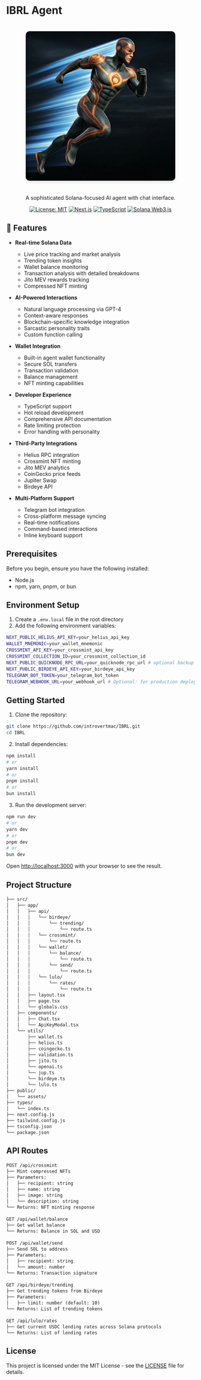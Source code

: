 # IBRL Agent

<div align="center">
  <img src="public/IBRL.jpeg" alt="IBRL Agent" width="400" style="border-radius: 10px; margin: 20px 0; box-shadow: 0 4px 8px rgba(0,0,0,0.1);" />

A sophisticated Solana-focused AI agent with chat interface.

[![License: MIT](https://img.shields.io/badge/License-MIT-yellow.svg)](https://opensource.org/licenses/MIT)
[![Next.js](https://img.shields.io/badge/Next.js-14-black)](https://nextjs.org/)
[![TypeScript](https://img.shields.io/badge/TypeScript-5-blue)](https://www.typescriptlang.org/)
[![Solana Web3.js](https://img.shields.io/badge/Solana-Web3.js-purple)](https://solana.com/)

</div>

## 🚀 Features

- **Real-time Solana Data**
  - Live price tracking and market analysis
  - Trending token insights
  - Wallet balance monitoring
  - Transaction analysis with detailed breakdowns
  - Jito MEV rewards tracking
  - Compressed NFT minting

- **AI-Powered Interactions**
  - Natural language processing via GPT-4
  - Context-aware responses
  - Blockchain-specific knowledge integration
  - Sarcastic personality traits
  - Custom function calling

- **Wallet Integration**
  - Built-in agent wallet functionality
  - Secure SOL transfers
  - Transaction validation
  - Balance management
  - NFT minting capabilities

- **Developer Experience**
  - TypeScript support
  - Hot reload development
  - Comprehensive API documentation
  - Rate limiting protection
  - Error handling with personality

- **Third-Party Integrations**
  - Helius RPC integration
  - Crossmint NFT minting
  - Jito MEV analytics
  - CoinGecko price feeds
  - Jupiter Swap
  - Birdeye API

- **Multi-Platform Support**
  - Telegram bot integration
  - Cross-platform message syncing
  - Real-time notifications
  - Command-based interactions
  - Inline keyboard support

## Prerequisites

Before you begin, ensure you have the following installed:
- Node.js 
- npm, yarn, pnpm, or bun

## Environment Setup

1. Create a `.env.local` file in the root directory
2. Add the following environment variables:
```bash
NEXT_PUBLIC_HELIUS_API_KEY=your_helius_api_key
WALLET_MNEMONIC=your_wallet_mnemonic
CROSSMINT_API_KEY=your_crossmint_api_key
CROSSMINT_COLLECTION_ID=your_crossmint_collection_id
NEXT_PUBLIC_QUICKNODE_RPC_URL=your_quicknode_rpc_url # optional backup for helius
NEXT_PUBLIC_BIRDEYE_API_KEY=your_birdeye_api_key
TELEGRAM_BOT_TOKEN=your_telegram_bot_token
TELEGRAM_WEBHOOK_URL=your_webhook_url # Optional: for production deployments
```

## Getting Started

1. Clone the repository:
```bash
git clone https://github.com/introvertmac/IBRL.git
cd IBRL
```

2. Install dependencies:
```bash
npm install
# or
yarn install
# or
pnpm install
# or
bun install
```

3. Run the development server:
```bash
npm run dev
# or
yarn dev
# or
pnpm dev
# or
bun dev
```

Open [http://localhost:3000](http://localhost:3000) with your browser to see the result.

## Project Structure

```
├── src/
│   ├── app/
│   │   ├── api/
│   │   │   └── birdeye/
│   │   │       └── trending/
│   │   │           └── route.ts
│   │   │   └── crossmint/
│   │   │       └── route.ts
│   │   │   └── wallet/
│   │   │       └── balance/
│   │   │           └── route.ts
│   │   │       └── send/
│   │   │           └── route.ts
│   │   │   └── lulo/
│   │   │       └── rates/
│   │   │           └── route.ts
│   │   ├── layout.tsx
│   │   ├── page.tsx
│   │   └── globals.css
│   ├── components/
│   │   ├── Chat.tsx
│   │   └── ApiKeyModal.tsx
│   └── utils/
│       ├── wallet.ts
│       ├── helius.ts
│       ├── coingecko.ts
│       ├── validation.ts
│       ├── jito.ts
│       └── openai.ts
│       └── jup.ts
│       └── birdeye.ts
│       └── lulo.ts
├── public/
│   └── assets/
├── types/
│   └── index.ts
├── next.config.js
├── tailwind.config.js
├── tsconfig.json
└── package.json
```

## API Routes

```
POST /api/crossmint
├── Mint compressed NFTs
├── Parameters:
│   ├── recipient: string
│   ├── name: string
│   ├── image: string
│   └── description: string
└── Returns: NFT minting response

GET /api/wallet/balance
├── Get wallet balance
└── Returns: Balance in SOL and USD

POST /api/wallet/send
├── Send SOL to address
├── Parameters:
│   ├── recipient: string
│   └── amount: number
└── Returns: Transaction signature

GET /api/birdeye/trending
├── Get trending tokens from Birdeye
├── Parameters:
│   ├── limit: number (default: 10)
└── Returns: List of trending tokens

GET /api/lulo/rates
├── Get current USDC lending rates across Solana protocols
└── Returns: List of lending rates
```

## License

This project is licensed under the MIT License - see the [LICENSE](LICENSE) file for details.

